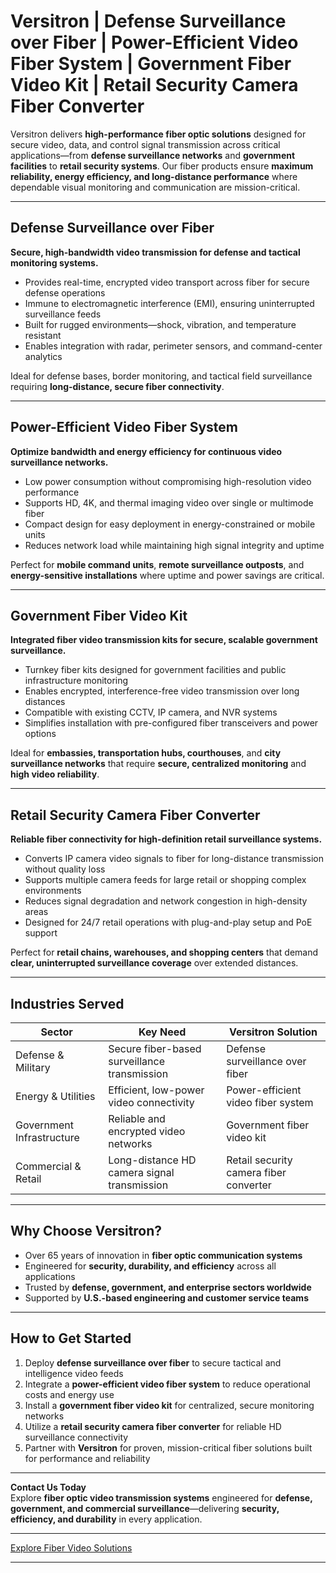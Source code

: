 # Versitron | Defense Surveillance over Fiber | Power-Efficient Video Fiber System | Government Fiber Video Kit | Retail Security Camera Fiber Converter

Versitron delivers **high-performance fiber optic solutions** designed for secure video, data, and control signal transmission across critical applications—from **defense surveillance networks** and **government facilities** to **retail security systems**. Our fiber products ensure **maximum reliability, energy efficiency, and long-distance performance** where dependable visual monitoring and communication are mission-critical.

---

## Defense Surveillance over Fiber

**Secure, high-bandwidth video transmission for defense and tactical monitoring systems.**

- Provides real-time, encrypted video transport across fiber for secure defense operations  
- Immune to electromagnetic interference (EMI), ensuring uninterrupted surveillance feeds  
- Built for rugged environments—shock, vibration, and temperature resistant  
- Enables integration with radar, perimeter sensors, and command-center analytics  

Ideal for defense bases, border monitoring, and tactical field surveillance requiring **long-distance, secure fiber connectivity**.

---

## Power-Efficient Video Fiber System

**Optimize bandwidth and energy efficiency for continuous video surveillance networks.**

- Low power consumption without compromising high-resolution video performance  
- Supports HD, 4K, and thermal imaging video over single or multimode fiber  
- Compact design for easy deployment in energy-constrained or mobile units  
- Reduces network load while maintaining high signal integrity and uptime  

Perfect for **mobile command units**, **remote surveillance outposts**, and **energy-sensitive installations** where uptime and power savings are critical.

---

## Government Fiber Video Kit

**Integrated fiber video transmission kits for secure, scalable government surveillance.**

- Turnkey fiber kits designed for government facilities and public infrastructure monitoring  
- Enables encrypted, interference-free video transmission over long distances  
- Compatible with existing CCTV, IP camera, and NVR systems  
- Simplifies installation with pre-configured fiber transceivers and power options  

Ideal for **embassies, transportation hubs, courthouses**, and **city surveillance networks** that require **secure, centralized monitoring** and **high video reliability**.

---

## Retail Security Camera Fiber Converter

**Reliable fiber connectivity for high-definition retail surveillance systems.**

- Converts IP camera video signals to fiber for long-distance transmission without quality loss  
- Supports multiple camera feeds for large retail or shopping complex environments  
- Reduces signal degradation and network congestion in high-density areas  
- Designed for 24/7 retail operations with plug-and-play setup and PoE support  

Perfect for **retail chains, warehouses, and shopping centers** that demand **clear, uninterrupted surveillance coverage** over extended distances.

---

## Industries Served

| Sector                  | Key Need                                      | Versitron Solution                                   |
|--------------------------|-----------------------------------------------|------------------------------------------------------|
| Defense & Military       | Secure fiber-based surveillance transmission  | Defense surveillance over fiber                      |
| Energy & Utilities       | Efficient, low-power video connectivity       | Power-efficient video fiber system                   |
| Government Infrastructure| Reliable and encrypted video networks         | Government fiber video kit                           |
| Commercial & Retail      | Long-distance HD camera signal transmission   | Retail security camera fiber converter               |

---

## Why Choose Versitron?

- Over 65 years of innovation in **fiber optic communication systems**  
- Engineered for **security, durability, and efficiency** across all applications  
- Trusted by **defense, government, and enterprise sectors worldwide**  
- Supported by **U.S.-based engineering and customer service teams**  

---

## How to Get Started

1. Deploy **defense surveillance over fiber** to secure tactical and intelligence video feeds  
2. Integrate a **power-efficient video fiber system** to reduce operational costs and energy use  
3. Install a **government fiber video kit** for centralized, secure monitoring networks  
4. Utilize a **retail security camera fiber converter** for reliable HD surveillance connectivity  
5. Partner with **Versitron** for proven, mission-critical fiber solutions built for performance and reliability  

---

**Contact Us Today**  
Explore **fiber optic video transmission systems** engineered for **defense, government, and commercial surveillance**—delivering **security, efficiency, and durability** in every application.  

---

[Explore Fiber Video Solutions](https://www.versitron.com/collections/8-channel-video-to-fiber-installation-kits)

---

